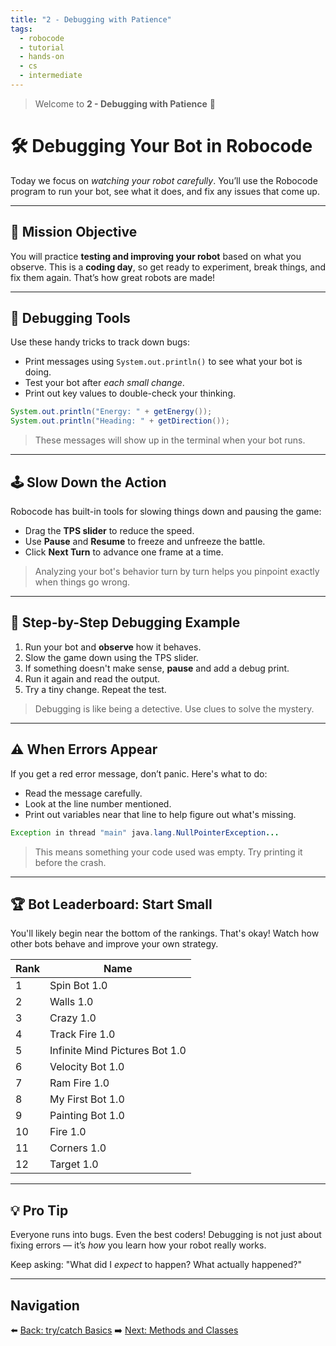 ```yaml
---
title: "2 - Debugging with Patience"
tags:
  - robocode
  - tutorial
  - hands-on
  - cs
  - intermediate
---
```


> Welcome to **2 - Debugging with Patience** 🧘

# 🛠️ Debugging Your Bot in Robocode

Today we focus on _watching your robot carefully_. You’ll use the Robocode program to run your bot, see what it does, and fix any issues that come up.

---

## 🎯 Mission Objective

You will practice **testing and improving your robot** based on what you observe. This is a **coding day**, so get ready to experiment, break things, and fix them again. That’s how great robots are made!

---

## 🔧 Debugging Tools

Use these handy tricks to track down bugs:

- Print messages using `System.out.println()` to see what your bot is doing.
- Test your bot after _each small change_.
- Print out key values to double-check your thinking.

```java
System.out.println("Energy: " + getEnergy());
System.out.println("Heading: " + getDirection());
```

> These messages will show up in the terminal when your bot runs.

---

## 🕹️ Slow Down the Action

Robocode has built-in tools for slowing things down and pausing the game:

- Drag the **TPS slider** to reduce the speed.
- Use **Pause** and **Resume** to freeze and unfreeze the battle.
- Click **Next Turn** to advance one frame at a time.

> Analyzing your bot's behavior turn by turn helps you pinpoint exactly when things go wrong.

---

## 🔄 Step-by-Step Debugging Example

1. Run your bot and **observe** how it behaves.
2. Slow the game down using the TPS slider.
3. If something doesn't make sense, **pause** and add a debug print.
4. Run it again and read the output.
5. Try a tiny change. Repeat the test.

> Debugging is like being a detective. Use clues to solve the mystery.

---

## ⚠️ When Errors Appear

If you get a red error message, don’t panic. Here's what to do:

- Read the message carefully.
- Look at the line number mentioned.
- Print out variables near that line to help figure out what's missing.

```java
Exception in thread "main" java.lang.NullPointerException...
```

> This means something your code used was empty. Try printing it before the crash.

---

## 🏆 Bot Leaderboard: Start Small

You'll likely begin near the bottom of the rankings. That's okay! Watch how other bots behave and improve your own strategy.

| Rank | Name                           |
| ---- | ------------------------------ |
| 1    | Spin Bot 1.0                   |
| 2    | Walls 1.0                      |
| 3    | Crazy 1.0                      |
| 4    | Track Fire 1.0                 |
| 5    | Infinite Mind Pictures Bot 1.0 |
| 6    | Velocity Bot 1.0               |
| 7    | Ram Fire 1.0                   |
| 8    | My First Bot 1.0               |
| 9    | Painting Bot 1.0               |
| 10   | Fire 1.0                       |
| 11   | Corners 1.0                    |
| 12   | Target 1.0                     |

---

## 💡 Pro Tip

Everyone runs into bugs. Even the best coders! Debugging is not just about fixing errors — it’s _how_ you learn how your robot really works.

Keep asking: "What did I _expect_ to happen? What actually happened?"

---

## Navigation

⬅️ [Back: try/catch Basics](/robocode/Day-7/00_try_catch)
➡️ [Next: Methods and Classes](/robocode/Day-7/02_methods_and_classes)

